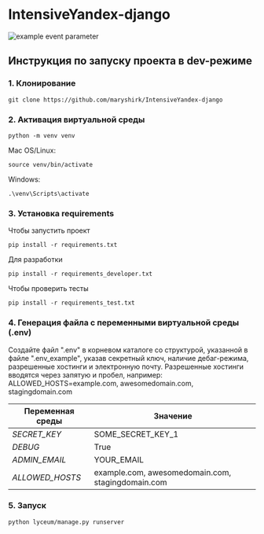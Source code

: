 # IntensiveYandex-django

![example event parameter](https://github.com/maryshirk/IntensiveYandex-django/actions/workflows/python-package.yml/badge.svg)

## Инструкция по запуску проекта в dev-режиме

### 1. Клонирование
```
git clone https://github.com/maryshirk/IntensiveYandex-django
```

### 2. Активация виртуальной среды
```
python -m venv venv
```
Mac OS/Linux:
```
source venv/bin/activate
```
Windows:
```
.\venv\Scripts\activate
```

### 3. Установка requirements
Чтобы запустить проект
```
pip install -r requirements.txt
```
Для разработки
```
pip install -r requirements_developer.txt
```
Чтобы проверить тесты
```
pip install -r requirements_test.txt
```

### 4. Генерация файла с переменными виртуальной среды (.env)
Создайте файл ".env" в корневом каталоге со структурой, указанной в файле ".env_example", указав секретный ключ, наличие дебаг-режима, разрешенные хостинги и электронную почту. Разрешенные хостинги вводятся через запятую и пробел, например: ALLOWED_HOSTS=example.com, awesomedomain.com, stagingdomain.com

|Переменная среды|Значение|
|-----| -----|
|*SECRET_KEY*|SOME_SECRET_KEY_1|
|*DEBUG*|True|
|*ADMIN_EMAIL*|YOUR_EMAIL|
|*ALLOWED_HOSTS*|example.com, awesomedomain.com, stagingdomain.com|

### 5. Запуск
```
python lyceum/manage.py runserver
```
